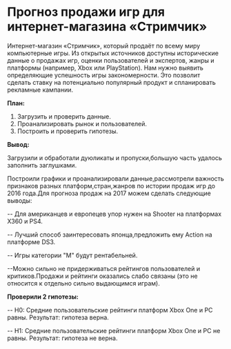 # Прогноз продажи игр для интернет-магазина «Стримчик»
Интернет-магазин «Стримчик», который продаёт по всему миру компьютерные игры. Из открытых источников доступны исторические данные о продажах игр, оценки пользователей и экспертов, жанры и платформы (например, Xbox или PlayStation). Нам нужно выявить определяющие успешность игры закономерности. Это позволит сделать ставку на потенциально популярный продукт и спланировать рекламные кампании.

**План:**
1. Загрузить и проверить данные.
2. Проанализировать рынок и пользователей.
3. Построить и проверить гипотезы.

**Вывод:**

Загрузили и обработали дуюликаты и пропуски,большую часть удалось заполнить заглушками.

Построили графики и проанализировали данные,рассмотрели важность признаков разных платформ,стран,жанров по истории продаж игр до 2016 года.Для прогноза продаж на 2017 можем сделать следующие выводы:

-- Для американцев и европецев упор нужен на Shooter на платформах X360 и PS4.

-- Лучший способ заинтересовать японца,предложить ему Action на платформе DS3.

-- Игры категории "M" будут рентабельней.

--Можно сильно не придерживаться рейтингов пользователей и критиков.Продажи и рейтинги оказались слабо связаны (это не относится к отдельно сильно выдающимся играм).

**Проверили 2 гипотезы:**

-- H0: Средние пользовательские рейтинги платформ Xbox One и PC равны. Результат: гипотеза верна.

-- H1: Средние пользовательские рейтинги платформ Xbox One и PC не равны. Результат: гипотеза не верна.